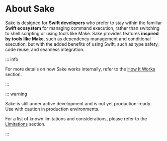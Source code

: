 # About Sake

Sake is designed for **Swift developers** who prefer to stay within the familiar **Swift ecosystem** for managing command execution, rather than switching to shell scripting or using tools like Make. Sake provides features **inspired by tools like Make**, such as dependency management and conditional execution, but with the added benefits of using Swift, such as type safety, code reuse, and seamless integration.

::: info

For more details on how Sake works internally, refer to the [How It Works](/how-it-works.md) section.

:::

::: warning

Sake is still under active development and is not yet production-ready.  
Use with caution in production environments.

For a list of known limitations and considerations, please refer to the [Limitations](/limitations.md) section.

:::
